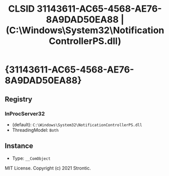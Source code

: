 ﻿---
title: "CLSID 31143611-AC65-4568-AE76-8A9DAD50EA88 | (C:\\Windows\\System32\\NotificationControllerPS.dll)"
excerpt: What is COM-Object CLSID 31143611-AC65-4568-AE76-8A9DAD50EA88?
---

# {31143611-AC65-4568-AE76-8A9DAD50EA88}


## Registry


### InProcServer32

* (default): `C:\Windows\System32\NotificationControllerPS.dll`
* ThreadingModel: `Both`

## Instance

* Type: `__ComObject`

MIT License. Copyright (c) 2021 Strontic.


